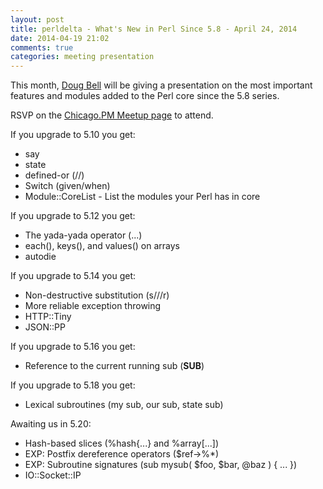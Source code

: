 ```yaml
---
layout: post
title: perldelta - What's New in Perl Since 5.8 - April 24, 2014
date: 2014-04-19 21:02
comments: true
categories: meeting presentation
---
```


This month, [Doug Bell](http://blogs.perl.org/users/preaction) will be giving a presentation on
the most important features and modules added to the Perl core since the 5.8 series.

RSVP on the [Chicago.PM Meetup page](http://www.meetup.com/ChicagoPM/events/176551582/) to attend.

If you upgrade to 5.10 you get:

* say
* state
* defined-or (//)
* Switch (given/when)
* Module::CoreList - List the modules your Perl has in core

If you upgrade to 5.12 you get:

* The yada-yada operator (...)
* each(), keys(), and values() on arrays
* autodie

If you upgrade to 5.14 you get:

* Non-destructive substitution (s///r)
* More reliable exception throwing
* HTTP::Tiny
* JSON::PP

If you upgrade to 5.16 you get:

* Reference to the current running sub (__SUB__)

If you upgrade to 5.18 you get:

* Lexical subroutines (my sub, our sub, state sub)

Awaiting us in 5.20:

* Hash-based slices (%hash{...} and %array[...])
* EXP: Postfix dereference operators ($ref->%*)
* EXP: Subroutine signatures (sub mysub( $foo, $bar, @baz ) { ... })
* IO::Socket::IP
